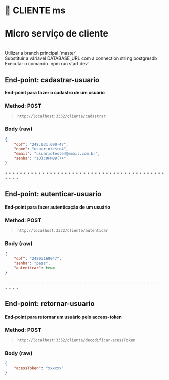 # 📁 CLIENTE ms

# Micro serviço de cliente

<br>
Utilizar a branch principal `master`
<br>
Substituir a váriavel DATABASE_URL com a connection string postgresdb
<br>
Executar o comando `npm run start:dev`

## End-point: cadastrar-usuario
#### End-point para fazer o cadastro de um usuário
### Method: POST
>```
>http://localhost:3332/cliente/cadastrar
>```
### Body (**raw**)

```json
{
    "cpf": "248.031.690-47",
    "nome": "usuarioteste4",
    "email": "usuarioteste4@email.com.br",
    "senha": "zD)c9FM89[7+"
}
```


⁃ ⁃ ⁃ ⁃ ⁃ ⁃ ⁃ ⁃ ⁃ ⁃ ⁃ ⁃ ⁃ ⁃ ⁃ ⁃ ⁃ ⁃ ⁃ ⁃ ⁃ ⁃ ⁃ ⁃ ⁃ ⁃ ⁃ ⁃ ⁃ ⁃ ⁃ ⁃ ⁃ ⁃ ⁃ ⁃ ⁃ ⁃ ⁃ ⁃ ⁃ ⁃ ⁃ ⁃ ⁃ ⁃ ⁃

## End-point: autenticar-usuario
#### End-point para fazer autenticação de um usuário
### Method: POST
>```
>http://localhost:3332/cliente/autenticar
>```
### Body (**raw**)

```json
{
    "cpf": "24803169047",
    "senha": "pass",
    "autenticar": true
}
```


⁃ ⁃ ⁃ ⁃ ⁃ ⁃ ⁃ ⁃ ⁃ ⁃ ⁃ ⁃ ⁃ ⁃ ⁃ ⁃ ⁃ ⁃ ⁃ ⁃ ⁃ ⁃ ⁃ ⁃ ⁃ ⁃ ⁃ ⁃ ⁃ ⁃ ⁃ ⁃ ⁃ ⁃ ⁃ ⁃ ⁃ ⁃ ⁃ ⁃ ⁃ ⁃ ⁃ ⁃ ⁃ ⁃ ⁃

## End-point: retornar-usuario
#### End-point para retornar um usuário pelo access-token
### Method: POST
>```
>http://localhost:3332/cliente/decodificar-acessToken
>```
### Body (**raw**)

```json
{
    "acessToken": "xxxxxx"
}
```
